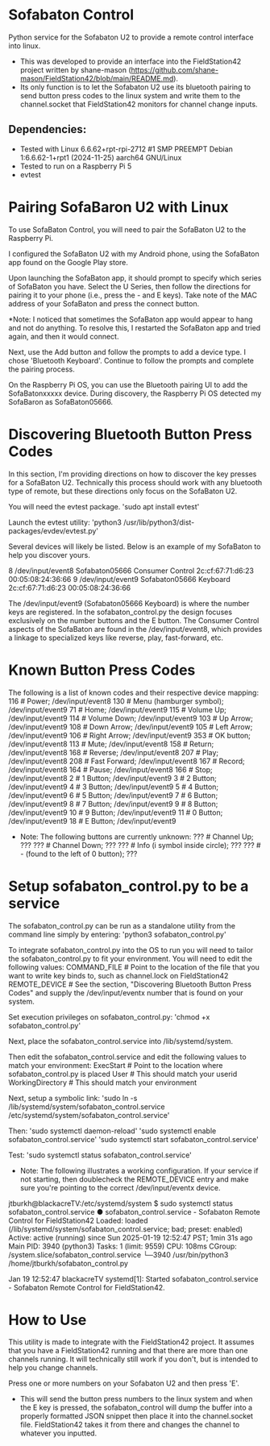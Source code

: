 # Sofabaton Control
Python service for the Sofabaton U2 to provide a remote control interface into linux.

* This was developed to provide an interface into the FieldStation42 project written by shane-mason (https://github.com/shane-mason/FieldStation42/blob/main/README.md).
* Its only function is to let the Sofabaton U2 use its bluetooth pairing to send button press codes to the linux system and write them to the channel.socket that FieldStation42 monitors for channel change inputs.
 
## Dependencies:
* Tested with Linux 6.6.62+rpt-rpi-2712 #1 SMP PREEMPT Debian 1:6.6.62-1+rpt1 (2024-11-25) aarch64 GNU/Linux
* Tested to run on a Raspberry Pi 5
* evtest 


# Pairing SofaBaron U2 with Linux
To use SofaBaton Control, you will need to pair the SofaBaton U2 to the Raspberry Pi. 

I configured the SofaBaton U2 with my Android phone, using the SofaBaton app found on the Google Play store.

Upon launching the SofaBaton app, it should prompt to specify which series of SofaBaton you have.  Select the U Series, then follow the directions for pairing it to your phone (i.e., press the - and E keys).  Take note of the MAC address of your SofaBaton and press the connect button.  

*Note: I noticed that sometimes the SofaBaton app would appear to hang and not do anything.  To resolve this, I restarted the SofaBaton app and tried again, and then it would connect.

Next, use the Add button and follow the prompts to add a device type.  I chose 'Bluetooth Keyboard'.  Continue to follow the prompts and complete the pairing process.

On the Raspberry Pi OS, you can use the Bluetooth pairing UI to add the SofaBatonxxxxx device. During discovery, the Raspberry Pi OS detected my SofaBaron as SofaBaton05666.


# Discovering Bluetooth Button Press Codes
In this section, I'm providing directions on how to discover the key presses for a SofaBaton U2.  Technically this process should work with any bluetooth type of remote, but these directions only focus on the SofaBaton U2.

You will need the evtest package.
'sudo apt install evtest'

Launch the evtest utility:
'python3 /usr/lib/python3/dist-packages/evdev/evtest.py'

Several devices will likely be listed.  Below is an example of my SofaBaton to help you discover yours.

8   /dev/input/event8    Sofabaton05666 Consumer Control     2c:cf:67:71:d6:23                   00:05:08:24:36:66
9   /dev/input/event9    Sofabaton05666 Keyboard             2c:cf:67:71:d6:23                   00:05:08:24:36:66

The /dev/input/event9 (Sofabaton05666 Keyboard) is where the number keys are registered. In the sofabaton_control.py the design focuses exclusively on the number buttons and the E button. The Consumer Control aspects of the SofaBaton are found in the /dev/input/event8, which provides a linkage to specialized keys like reverse, play, fast-forward, etc. 


# Known Button Press Codes
The following is a list of known codes and their respective device mapping:
116 	# Power; /dev/input/event8
130	# Menu (hamburger symbol); /dev/input/event9
71	# Home; /dev/input/event9
115	# Volume Up; /dev/input/event9
114	# Volume Down; /dev/input/event9
103	# Up Arrow; /dev/input/event9
108	# Down Arrow; /dev/input/event9
105	# Left Arrow;  /dev/input/event9
106	# Right Arrow; /dev/input/event9 
353	# OK button; /dev/input/event8
113	# Mute; /dev/input/event8
158	# Return; /dev/input/event8
168	# Reverse; /dev/input/event8
207	# Play; /dev/input/event8
208	# Fast Forward; /dev/input/event8
167	# Record; /dev/input/event8
164	# Pause; /dev/input/event8
166	# Stop; /dev/input/event8
2	# 1 Button; /dev/input/event9
3	# 2 Button; /dev/input/event9
4	# 3 Button; /dev/input/event9
5	# 4 Button; /dev/input/event9
6	# 5 Button; /dev/input/event9
7	# 6 Button; /dev/input/event9
8	# 7 Button; /dev/input/event9
9	# 8 Button; /dev/input/event9
10	# 9 Button; /dev/input/event9
11	# 0 Button; /dev/input/event9
18	# E Button; /dev/input/event9

* Note: The following buttons are currently unknown:
???	# Channel Up; ???
???	# Channel Down; ???
???	# Info (i symbol inside circle); ???
???	# - (found to the left of 0 button); ???



# Setup sofabaton_control.py to be a service
The sofabaton_control.py can be run as a standalone utility from the command line simply by entering:
'python3 sofabaton_control.py'

To integrate sofabaton_control.py into the OS to run you will need to tailor the sofabaton_control.py to fit your environment.  You will need to edit the following values:
COMMAND_FILE	# Point to the location of the file that you want to write key binds to, such as channel.lock on FieldStation42
REMOTE_DEVICE	# See the section, "Discovering Bluetooth Button Press Codes" and supply the /dev/input/eventx number that is found on your system.

Set execution privileges on sofabaton_control.py:
'chmod +x sofabaton_control.py'

Next, place the sofabaton_control.service into /lib/systemd/system.

Then edit the sofabaton_control.service and edit the following values to match your environment:
ExecStart	# Point to the location where sofabaton_control.py is placed
User		# This should match your userid
WorkingDirectory	# This should match your environment

Next, setup a symbolic link:
'sudo ln -s /lib/systemd/system/sofabaton_control.service /etc/systemd/system/sofabaton_control.service'

Then:
'sudo systemctl daemon-reload'
'sudo systemctl enable sofabaton_control.service'
'sudo systemctl start sofabaton_control.service'

Test:
'sudo systemctl status sofabaton_control.service'
* Note: The following illustrates a working configuration.  If your service if not starting, then doublecheck the REMOTE_DEVICE entry and make sure you're pointing to the correct /dev/input/eventx device.

jtburkh@blackacreTV:/etc/systemd/system $ sudo systemctl status sofabaton_control.service
● sofabaton_control.service - Sofabaton Remote Control for FieldStation42
     Loaded: loaded (/lib/systemd/system/sofabaton_control.service; bad; preset: enabled)
     Active: active (running) since Sun 2025-01-19 12:52:47 PST; 1min 31s ago
   Main PID: 3940 (python3)
      Tasks: 1 (limit: 9559)
        CPU: 108ms
     CGroup: /system.slice/sofabaton_control.service
             └─3940 /usr/bin/python3 /home/jtburkh/sofabaton_control.py

Jan 19 12:52:47 blackacreTV systemd[1]: Started sofabaton_control.service - Sofabaton Remote Control for FieldStation42.


# How to Use
This utility is made to integrate with the FieldStation42 project.  It assumes that you have a FieldStation42 running and that there are more than one channels running.  It will technically still work if you don't, but is intended to help you change channels.

Press one or more numbers on your Sofabaton U2 and then press 'E'. 

* This will send the button press numbers to the linux system and when the E key is pressed, the sofabaton_control will dump the buffer into a properly formatted JSON snippet then place it into the channel.socket file. FieldStation42 takes it from there and changes the channel to whatever you inputted.

